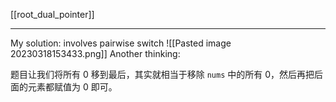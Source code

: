 [[root_dual_pointer]]
****
My solution: involves pairwise switch
![[Pasted image 20230318153433.png]]
Another thinking:

题目让我们将所有 0 移到最后，其实就相当于移除 `nums` 中的所有 0，然后再把后面的元素都赋值为 0 即可。